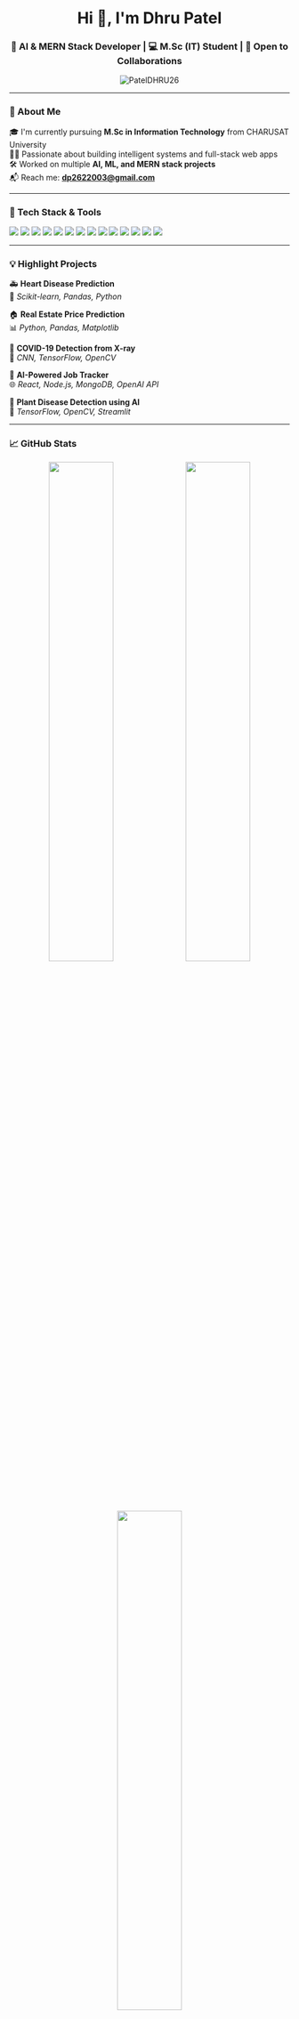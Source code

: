 <h1 align="center">Hi 👋, I'm Dhru Patel</h1>
<h3 align="center">🚀 AI & MERN Stack Developer | 💻 M.Sc (IT) Student | 🤝 Open to Collaborations</h3>

<p align="center">
  <img src="https://komarev.com/ghpvc/?username=PatelDHRU26&label=Profile%20views&color=0e75b6&style=flat" alt="PatelDHRU26" />
</p>

---

### 🌟 About Me

🎓 I'm currently pursuing **M.Sc in Information Technology** from CHARUSAT University  
👨‍💻 Passionate about building intelligent systems and full-stack web apps  
🛠️ Worked on multiple **AI, ML, and MERN stack projects**  
📬 Reach me: **dp2622003@gmail.com**

---

### 💼 Tech Stack & Tools

<p align="left">
  <img src="https://img.shields.io/badge/-Python-3776AB?style=flat-square&logo=python&logoColor=white"/>
  <img src="https://img.shields.io/badge/-JavaScript-F7DF1E?style=flat-square&logo=javascript&logoColor=black"/>
  <img src="https://img.shields.io/badge/-Node.js-339933?style=flat-square&logo=node.js&logoColor=white"/>
  <img src="https://img.shields.io/badge/-React-61DAFB?style=flat-square&logo=react&logoColor=black"/>
  <img src="https://img.shields.io/badge/-Express.js-000000?style=flat-square&logo=express&logoColor=white"/>
  <img src="https://img.shields.io/badge/-MongoDB-47A248?style=flat-square&logo=mongodb&logoColor=white"/>
  <img src="https://img.shields.io/badge/-MySQL-00758F?style=flat-square&logo=mysql&logoColor=white"/>
  <img src="https://img.shields.io/badge/-TensorFlow-FF6F00?style=flat-square&logo=tensorflow&logoColor=white"/>
  <img src="https://img.shields.io/badge/-Keras-D00000?style=flat-square&logo=keras&logoColor=white"/>
  <img src="https://img.shields.io/badge/-OpenCV-5C3EE8?style=flat-square&logo=opencv&logoColor=white"/>
  <img src="https://img.shields.io/badge/-HTML5-E34F26?style=flat-square&logo=html5&logoColor=white"/>
  <img src="https://img.shields.io/badge/-CSS3-1572B6?style=flat-square&logo=css3&logoColor=white"/>
  <img src="https://img.shields.io/badge/-Git-F05032?style=flat-square&logo=git&logoColor=white"/>
  <img src="https://img.shields.io/badge/-GitHub-181717?style=flat-square&logo=github&logoColor=white"/>
</p>

---

### 💡 Highlight Projects

🚑 **Heart Disease Prediction**  
🧠 *Scikit-learn, Pandas, Python*

🏠 **Real Estate Price Prediction**  
📊 *Python, Pandas, Matplotlib*

🦠 **COVID-19 Detection from X-ray**  
📸 *CNN, TensorFlow, OpenCV*

📝 **AI-Powered Job Tracker**  
🌐 *React, Node.js, MongoDB, OpenAI API*

🌿 **Plant Disease Detection using AI**  
🍃 *TensorFlow, OpenCV, Streamlit*

---

### 📈 GitHub Stats

<p align="center">
  <img src="https://github-readme-stats.vercel.app/api?username=PatelDHRU26&show_icons=true&theme=tokyonight" width="48%" />
  <img src="https://github-readme-streak-stats.herokuapp.com/?user=PatelDHRU26&theme=tokyonight" width="48%" />
</p>

<p align="center">
  <img src="https://github-readme-stats.vercel.app/api/top-langs/?username=PatelDHRU26&layout=compact&theme=tokyonight" width="48%" />
</p>

---

### 🌐 Let's Connect

<p align="center">
  <a href="https://www.linkedin.com/in/dhru-patel26/" target="_blank">
    <img src="https://img.shields.io/badge/LinkedIn-blue?style=for-the-badge&logo=linkedin" />
  </a>
  <a href="https://github.com/PatelDHRU26" target="_blank">
    <img src="https://img.shields.io/badge/GitHub-black?style=for-the-badge&logo=github" />
  </a>
</p>

---

> *“Code is the closest thing we have to a superpower.”* ⚡  
> — Let's build, learn, and innovate together!
